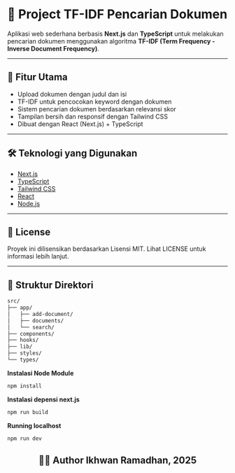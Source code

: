 # 📄 Project TF-IDF Pencarian Dokumen

Aplikasi web sederhana berbasis **Next.js** dan **TypeScript** untuk melakukan pencarian dokumen menggunakan algoritma **TF-IDF (Term Frequency - Inverse Document Frequency)**.

---

## 🚀 Fitur Utama

- Upload dokumen dengan judul dan isi 
- TF-IDF untuk pencocokan keyword dengan dokumen
- Sistem pencarian dokumen berdasarkan relevansi skor
- Tampilan bersih dan responsif dengan Tailwind CSS
- Dibuat dengan React (Next.js) + TypeScript

---

## 🛠️ Teknologi yang Digunakan

- [Next.js](https://nextjs.org/)
- [TypeScript](https://www.typescriptlang.org/)
- [Tailwind CSS](https://tailwindcss.com/)
- [React](https://reactjs.org/)
- [Node.js](https://nodejs.org/)

---

## 🪪 License
Proyek ini dilisensikan berdasarkan Lisensi MIT.
Lihat LICENSE untuk informasi lebih lanjut.

---
## 📁 Struktur Direktori
```bash
src/
├── app/
│   ├── add-document/      
│   ├── documents/      
│   └── search/       
├── components/           
├── hooks/                
├── lib/           
├── styles/        
└── types/         
```

**Instalasi Node Module**
```bash
npm install
```

**Instalasi depensi next.js**
```bash
npm run build
```

**Running localhost**
```bash
npm run dev
```


<div align="center">

## 👨‍💻 Author Ikhwan Ramadhan, 2025

</div>



